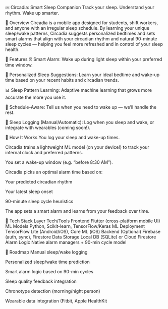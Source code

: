 💤 Circadia: Smart Sleep Companion
Track your sleep. Understand your rhythm. Wake up smarter.

🌟 Overview
Circadia is a mobile app designed for students, shift workers, and anyone with an irregular sleep schedule. By learning your unique sleep/wake patterns, Circadia suggests personalized bedtimes and sets smart alarms that align with your circadian rhythm and natural 90-minute sleep cycles — helping you feel more refreshed and in control of your sleep health.

📱 Features
⏰ Smart Alarm: Wake up during light sleep within your preferred time window.

🌙 Personalized Sleep Suggestions: Learn your ideal bedtime and wake-up time based on your recent habits and circadian trends.

📊 Sleep Pattern Learning: Adaptive machine learning that grows more accurate the more you use it.

📆 Schedule-Aware: Tell us when you need to wake up — we’ll handle the rest.

📓 Sleep Logging (Manual/Automatic): Log when you sleep and wake, or integrate with wearables (coming soon!).

🧠 How It Works
You log your sleep and wake-up times.

Circadia trains a lightweight ML model (on your device!) to track your internal clock and preferred patterns.

You set a wake-up window (e.g. “before 8:30 AM”).

Circadia picks an optimal alarm time based on:

Your predicted circadian rhythm

Your latest sleep onset

90-minute sleep cycle heuristics

The app sets a smart alarm and learns from your feedback over time.

🔧 Tech Stack
Layer	Tech/Tools
Frontend	Flutter (cross-platform mobile UI)
ML Models	Python, Scikit-learn, TensorFlow/Keras
ML Deployment	TensorFlow Lite (Android/iOS), Core ML (iOS)
Backend (Optional)	Firebase (auth, sync), Firestore
Data Storage	Local DB (SQLite) or Cloud Firestore
Alarm Logic	Native alarm managers + 90-min cycle model

🚀 Roadmap
 Manual sleep/wake logging

 Personalized sleep/wake time prediction

 Smart alarm logic based on 90-min cycles

 Sleep quality feedback integration

 Chronotype detection (morning/night person)

 Wearable data integration (Fitbit, Apple HealthKit
